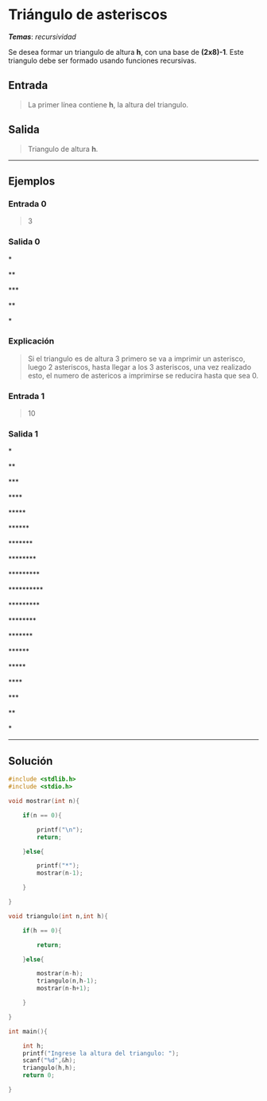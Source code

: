 # Triángulo de asteriscos

_**Temas**_: _recursividad_

Se desea formar un triangulo de altura **h**, con una base de **(2x8)-1**. Este triangulo debe ser formado usando funciones recursivas.

## Entrada

> La primer línea contiene **h**, la altura del triangulo.

## Salida

> Triangulo de altura **h**.

---

## Ejemplos

### Entrada 0

> 3

### Salida 0

\*

\*\*

\*\*\*

\*\*

\*

### Explicación

> Si el triangulo es de altura 3 primero se va a imprimir un asterisco, luego 2 asteriscos, hasta llegar a los 3 asteriscos, una vez realizado esto, el numero de astericos a imprimirse se reducira hasta que sea 0.

### Entrada 1

> 10

### Salida 1

\*

\*\*

\*\*\*

\*\*\*\*

\*\*\*\*\*

\*\*\*\*\*\*

\*\*\*\*\*\*\*

\*\*\*\*\*\*\*\*

\*\*\*\*\*\*\*\*\*

\*\*\*\*\*\*\*\*\*\*

\*\*\*\*\*\*\*\*\*

\*\*\*\*\*\*\*\*

\*\*\*\*\*\*\*

\*\*\*\*\*\*

\*\*\*\*\*

\*\*\*\*

\*\*\*

\*\*

\*

---

## Solución

```C
#include <stdlib.h>
#include <stdio.h>

void mostrar(int n){

	if(n == 0){

		printf("\n");
		return;

	}else{

		printf("*");
		mostrar(n-1);

	}

}

void triangulo(int n,int h){

	if(h == 0){

		return;

	}else{

		mostrar(n-h);
		triangulo(n,h-1);
		mostrar(n-h+1);

	}

}

int main(){

	int h;
	printf("Ingrese la altura del triangulo: ");
    scanf("%d",&h);
    triangulo(h,h);
	return 0;

}

```
